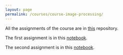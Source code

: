 ```yaml
---
layout: page
permalink: /courses/course-image-processing/
---
```


All the assignments of the course are in [this](https://github.com/victortxa/assignments-vision-and-image-processing) repository.

The first assignment is in this [notebook](https://github.com/victortxa/assignments-vision-and-image-processing/blob/master/1_notmnist.ipynb).

The second assignment is in this [notebook](https://github.com/victortxa/assignments-vision-and-image-processing/blob/master/2_fullyconnected.ipynb).
